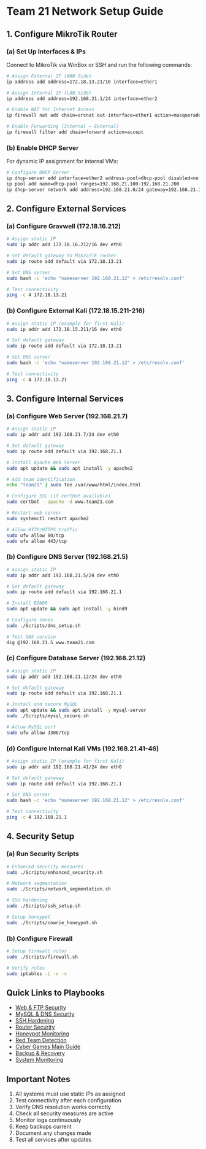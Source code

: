 # Team 21 Network Setup Guide

## 1. Configure MikroTik Router

### (a) Set Up Interfaces & IPs
Connect to MikroTik via WinBox or SSH and run the following commands:

```bash
# Assign External IP (WAN Side)
ip address add address=172.18.13.21/16 interface=ether1

# Assign Internal IP (LAN Side)
ip address add address=192.168.21.1/24 interface=ether2

# Enable NAT for Internet Access
ip firewall nat add chain=srcnat out-interface=ether1 action=masquerade

# Enable Forwarding (Internal ↔ External)
ip firewall filter add chain=forward action=accept
```

### (b) Enable DHCP Server
For dynamic IP assignment for internal VMs:

```bash
# Configure DHCP Server
ip dhcp-server add interface=ether2 address-pool=dhcp-pool disabled=no
ip pool add name=dhcp-pool ranges=192.168.21.100-192.168.21.200
ip dhcp-server network add address=192.168.21.0/24 gateway=192.168.21.1 dns-server=192.168.21.12
```

## 2. Configure External Services

### (a) Configure Gravwell (172.18.16.212)
```bash
# Assign static IP
sudo ip addr add 172.18.16.212/16 dev eth0

# Set default gateway to MikroTik router
sudo ip route add default via 172.18.13.21

# Set DNS server
sudo bash -c 'echo "nameserver 192.168.21.12" > /etc/resolv.conf'

# Test connectivity
ping -c 4 172.18.13.21
```

### (b) Configure External Kali (172.18.15.211-216)
```bash
# Assign static IP (example for first Kali)
sudo ip addr add 172.18.15.211/16 dev eth0

# Set default gateway
sudo ip route add default via 172.18.13.21

# Set DNS server
sudo bash -c 'echo "nameserver 192.168.21.12" > /etc/resolv.conf'

# Test connectivity
ping -c 4 172.18.13.21
```

## 3. Configure Internal Services

### (a) Configure Web Server (192.168.21.7)
```bash
# Assign static IP
sudo ip addr add 192.168.21.7/24 dev eth0

# Set default gateway
sudo ip route add default via 192.168.21.1

# Install Apache Web Server
sudo apt update && sudo apt install -y apache2

# Add team identification
echo "team21" | sudo tee /var/www/html/index.html

# Configure SSL (if certbot available)
sudo certbot --apache -d www.team21.com

# Restart web server
sudo systemctl restart apache2

# Allow HTTP/HTTPS traffic
sudo ufw allow 80/tcp
sudo ufw allow 443/tcp
```

### (b) Configure DNS Server (192.168.21.5)
```bash
# Assign static IP
sudo ip addr add 192.168.21.5/24 dev eth0

# Set default gateway
sudo ip route add default via 192.168.21.1

# Install BIND9
sudo apt update && sudo apt install -y bind9

# Configure zones
sudo ./Scripts/dns_setup.sh

# Test DNS service
dig @192.168.21.5 www.team21.com
```

### (c) Configure Database Server (192.168.21.12)
```bash
# Assign static IP
sudo ip addr add 192.168.21.12/24 dev eth0

# Set default gateway
sudo ip route add default via 192.168.21.1

# Install and secure MySQL
sudo apt update && sudo apt install -y mysql-server
sudo ./Scripts/mysql_secure.sh

# Allow MySQL port
sudo ufw allow 3306/tcp
```

### (d) Configure Internal Kali VMs (192.168.21.41-46)
```bash
# Assign static IP (example for first Kali)
sudo ip addr add 192.168.21.41/24 dev eth0

# Set default gateway
sudo ip route add default via 192.168.21.1

# Set DNS server
sudo bash -c 'echo "nameserver 192.168.21.12" > /etc/resolv.conf'

# Test connectivity
ping -c 4 192.168.21.1
```

## 4. Security Setup

### (a) Run Security Scripts
```bash
# Enhanced security measures
sudo ./Scripts/enhanced_security.sh

# Network segmentation
sudo ./Scripts/network_segmentation.sh

# SSH hardening
sudo ./Scripts/ssh_setup.sh

# Setup honeypot
sudo ./Scripts/cowrie_honeypot.sh
```

### (b) Configure Firewall
```bash
# Setup firewall rules
sudo ./Scripts/firewall.sh

# Verify rules
sudo iptables -L -n -v
```

## Quick Links to Playbooks
- [Web & FTP Security](../Guides/web-ftp-playbook.md)
- [MySQL & DNS Security](../Guides/mysql-dns-playbook.md)
- [SSH Hardening](../Guides/ssh-hardening-playbook.md)
- [Router Security](../Guides/router-security-playbook.md)
- [Honeypot Monitoring](../Guides/honeypot-playbook.md)
- [Red Team Detection](../Guides/red-team-detection.md)
- [Cyber Games Main Guide](../Guides/cyber-games-playbook.md)
- [Backup & Recovery](../Guides/backup-recovery-playbook.md)
- [System Monitoring](../Guides/monitoring-playbook.md)

## Important Notes
1. All systems must use static IPs as assigned
2. Test connectivity after each configuration
3. Verify DNS resolution works correctly
4. Check all security measures are active
5. Monitor logs continuously
6. Keep backups current
7. Document any changes made
8. Test all services after updates